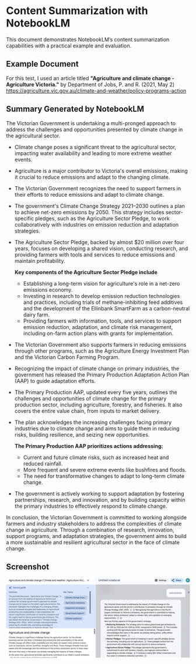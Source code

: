 # Content Summarization with NotebookLM

This document demonstrates NotebookLM’s content summarization capabilities with a practical example and evaluation.

## Example Document

For this test, I used an article titled **"Agriculture and climate change - Agriculture Victoria."** by Department of Jobs, P. and R. (2021, May 2)
https://agriculture.vic.gov.au/climate-and-weather/policy-programs-action
‌

## Summary Generated by NotebookLM

The Victorian Government is undertaking a multi-pronged approach to address the challenges and opportunities presented by climate change in the agricultural sector.

* Climate change poses a significant threat to the agricultural sector, impacting water availability and leading to more extreme weather events.
* Agriculture is a major contributor to Victoria's overall emissions, making it crucial to reduce emissions and adapt to the changing climate.
* The Victorian Government recognizes the need to support farmers in their efforts to reduce emissions and adapt to climate change.
* The government's Climate Change Strategy 2021–2030 outlines a plan to achieve net-zero emissions by 2050. This strategy includes sector-specific pledges, such as the Agriculture Sector Pledge, to work collaboratively with industries on emission reduction and adaptation strategies.
* The Agriculture Sector Pledge, backed by almost $20 million over four years, focuses on developing a shared vision, conducting research, and providing farmers with tools and services to reduce emissions and maintain profitability.

  **Key components of the Agriculture Sector Pledge include**
  * Establishing a long-term vision for agriculture's role in a net-zero emissions economy.
  * Investing in research to develop emission reduction technologies and practices, including trials of methane-inhibiting feed additives and the development of the Ellinbank SmartFarm as a carbon-neutral dairy farm.
  * Providing farmers with information, tools, and services to support emission reduction, adaptation, and climate risk management, including on-farm action plans with grants for implementation.

* The Victorian Government also supports farmers in reducing emissions through other programs, such as the Agriculture Energy Investment Plan and the Victorian Carbon Farming Program.
* Recognizing the impact of climate change on primary industries, the government has released the Primary Production Adaptation Action Plan (AAP) to guide adaptation efforts.
* The Primary Production AAP, updated every five years, outlines the challenges and opportunities of climate change for the primary production sector, including agriculture, forestry, and fisheries. It also covers the entire value chain, from inputs to market delivery.
* The plan acknowledges the increasing challenges facing primary industries due to climate change and aims to guide them in reducing risks, building resilience, and seizing new opportunities.

  **The Primary Production AAP prioritizes actions addressing:**
  * Current and future climate risks, such as increased heat and reduced rainfall.
  * More frequent and severe extreme events like bushfires and floods.
  * The need for transformative changes to adapt to long-term climate change.
    
* The government is actively working to support adaptation by fostering partnerships, research, and innovation, and by building capacity within the primary industries to effectively respond to climate change.

In conclusion, the Victorian Government is committed to working alongside farmers and industry stakeholders to address the complexities of climate change in agriculture. Through a combination of research, innovation, support programs, and adaptation strategies, the government aims to build a more sustainable and resilient agricultural sector in the face of climate change.

## Screenshot

![summarization](link_to_summarization.png)
